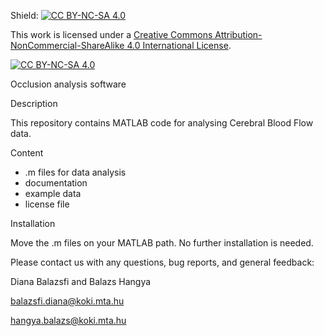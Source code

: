 Shield: [![CC BY-NC-SA 4.0][cc-by-nc-sa-shield]][cc-by-nc-sa]

This work is licensed under a [Creative Commons Attribution-NonCommercial-ShareAlike 4.0 International License][cc-by-nc-sa].

[![CC BY-NC-SA 4.0][cc-by-nc-sa-image]][cc-by-nc-sa]

[cc-by-nc-sa]: http://creativecommons.org/licenses/by-nc-sa/4.0/
[cc-by-nc-sa-image]: https://licensebuttons.net/l/by-nc-sa/4.0/88x31.png
[cc-by-nc-sa-shield]: https://img.shields.io/badge/License-CC%20BY--NC--SA%204.0-lightgrey.svg

Occlusion analysis software

Description

This repository contains MATLAB code for analysing Cerebral Blood Flow data.

Content
- .m files for data analysis
- documentation
- example data
- license file

Installation

Move the .m files on your MATLAB path. No further installation is needed.

Please contact us with any questions, bug reports, and general feedback:

Diana Balazsfi and Balazs Hangya

balazsfi.diana@koki.mta.hu

hangya.balazs@koki.mta.hu
